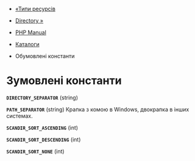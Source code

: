 - [«Типи ресурсів](dir.resources.md)
- [Directory »](class.directory.md)

- [PHP Manual](index.md)
- [Каталоги](book.dir.md)
- Обумовлені константи

# Зумовлені константи

**`DIRECTORY_SEPARATOR`** (string)

**`PATH_SEPARATOR`** (string)
Крапка з комою в Windows, двокрапка в інших системах.

**`SCANDIR_SORT_ASCENDING`** (int)

**`SCANDIR_SORT_DESCENDING`** (int)

**`SCANDIR_SORT_NONE`** (int)
